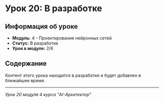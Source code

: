 # Урок 20: В разработке

## Информация об уроке
- **Модуль:** 4 - Проектирование нейронных сетей
- **Статус:** В разработке
- **Урок в модуле:** 2/6

## Содержание
Контент этого урока находится в разработке и будет добавлен в ближайшее время.

---
*Урок 20 модуля 4 курса "AI-Архитектор"*
